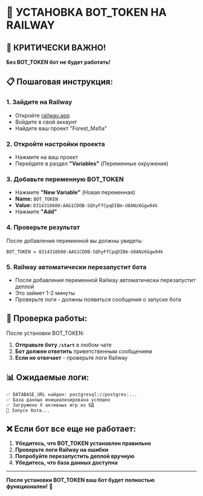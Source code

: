 # 🔑 УСТАНОВКА BOT_TOKEN НА RAILWAY

## 🎯 КРИТИЧЕСКИ ВАЖНО!

**Без BOT_TOKEN бот не будет работать!**

## 📋 Пошаговая инструкция:

### 1. Зайдите на Railway
- Откройте [railway.app](https://railway.app)
- Войдите в свой аккаунт
- Найдите ваш проект "Forest_Mafia"

### 2. Откройте настройки проекта
- Нажмите на ваш проект
- Перейдите в раздел **"Variables"** (Переменные окружения)

### 3. Добавьте переменную BOT_TOKEN
- Нажмите **"New Variable"** (Новая переменная)
- **Name:** `BOT_TOKEN`
- **Value:** `8314318680:AAG1CDOB-SQhyFfCpqDIBm-U8ANz6Ggw94k`
- Нажмите **"Add"**

### 4. Проверьте результат
После добавления переменной вы должны увидеть:
```
BOT_TOKEN = 8314318680:AAG1CDOB-SQhyFfCpqDIBm-U8ANz6Ggw94k
```

### 5. Railway автоматически перезапустит бота
- После добавления переменной Railway автоматически перезапустит деплой
- Это займет 1-2 минуты
- Проверьте логи - должны появиться сообщения о запуске бота

## 🧪 Проверка работы:

После установки BOT_TOKEN:
1. **Отправьте боту `/start`** в любом чате
2. **Бот должен ответить** приветственным сообщением
3. **Если не отвечает** - проверьте логи Railway

## 📊 Ожидаемые логи:

```
✅ DATABASE_URL найден: postgresql://postgres:...
✅ База данных инициализирована успешно
✅ Загружено X активных игр из БД
🚀 Запуск бота...
```

## ❌ Если бот все еще не работает:

1. **Убедитесь, что BOT_TOKEN установлен правильно**
2. **Проверьте логи Railway на ошибки**
3. **Попробуйте перезапустить деплой вручную**
4. **Убедитесь, что база данных доступна**

---

**После установки BOT_TOKEN ваш бот будет полностью функционален!** 🚀
